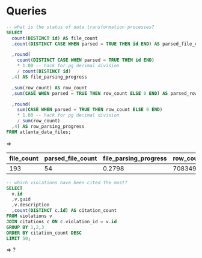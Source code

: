 # Queries

```` sql
-- what is the status of data transformation processes?
SELECT
  count(DISTINCT id) AS file_count
  ,count(DISTINCT CASE WHEN parsed = TRUE THEN id END) AS parsed_file_count

  ,round(
    count(DISTINCT CASE WHEN parsed = TRUE THEN id END)
    * 1.00 -- hack for pg decimal division
    / count(DISTINCT id)
  ,4) AS file_parsing_progress

  ,sum(row_count) AS row_count
  ,sum(CASE WHEN parsed = TRUE THEN row_count ELSE 0 END) AS parsed_row_count

  ,round(
    sum(CASE WHEN parsed = TRUE THEN row_count ELSE 0 END)
    * 1.00 -- hack for pg decimal division
    / sum(row_count)
  ,4) AS row_parsing_progress
FROM atlanta_data_files;
````

=>

file_count | parsed_file_count | file_parsing_progress | row_count | parsed_row_count | row_parsing_progress
--- | --- | --- | --- | --- | ---
193 | 54 | 0.2798 | 7083498 | 2217136 | 0.313

```` sql
-- which violations have been cited the most?
SELECT
  v.id
  ,v.guid
  ,v.description
  ,count(DISTINCT c.id) AS citation_count
FROM violations v
JOIN citations c ON c.violation_id = v.id
GROUP BY 1,2,3
ORDER BY citation_count DESC
LIMIT 50;
````

=> ?

